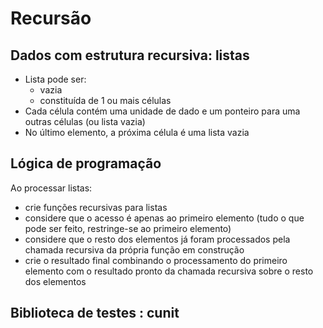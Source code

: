 # Recursão

## Dados com estrutura recursiva: listas

-   Lista pode ser:
    -   vazia
    -   constituída de 1 ou mais células
-   Cada célula contém uma unidade de dado e um ponteiro para uma outras células (ou lista vazia)
-   No último elemento, a próxima célula é uma lista vazia

## Lógica de programação

Ao processar listas:
-   crie funções recursivas para listas
-   considere que o acesso é apenas ao primeiro elemento (tudo o que pode ser feito, restringe-se ao primeiro elemento)
-   considere que o resto dos elementos já foram processados pela chamada recursiva da própria função em construção
-   crie o resultado final combinando o processamento do primeiro elemento com o resultado pronto da chamada recursiva sobre o resto dos elementos

## Biblioteca de testes : cunit